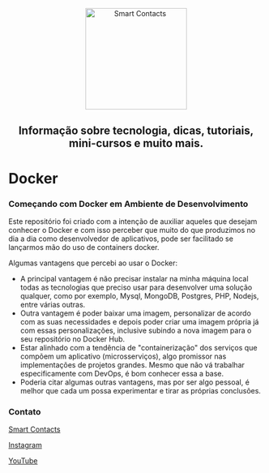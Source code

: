 <p align="center">
  <a href="https://smartcontacts.com.br/">
    <img alt="Smart Contacts" src="https://smartcontacts.com.br/assets/img/logo.png" width="200" />
  </a>
</p>
<h2 align="center">
Informação sobre tecnologia, dicas, tutoriais, mini-cursos e muito mais.
</h2>

# Docker

### Começando com Docker em Ambiente de Desenvolvimento

Este repositório foi criado com a intenção de auxiliar aqueles que desejam conhecer o Docker e com isso perceber que muito do que produzimos no dia a dia como desenvolvedor de aplicativos, pode ser facilitado se lançarmos mão do uso de containers docker.

Algumas vantagens que percebi ao usar o Docker:

- A principal vantagem é não precisar instalar na minha máquina local todas as tecnologias que preciso usar para desenvolver uma solução qualquer, como por exemplo, Mysql, MongoDB, Postgres, PHP, Nodejs, entre várias outras.
- Outra vantagem é poder baixar uma imagem, personalizar de acordo com as suas necessidades e depois poder criar uma imagem própria já com essas personalizações, inclusive subindo a nova imagem para o seu repositório no Docker Hub.
- Estar alinhado com a tendência de "containerização" dos serviços que compõem um aplicativo (microsserviços), algo promissor nas implementações de projetos grandes. Mesmo que não vá trabalhar especificamente com DevOps, é bom conhecer essa a base.
- Poderia citar algumas outras vantagens, mas por ser algo pessoal, é melhor que cada um possa experimentar e tirar as próprias conclusões. 

### Contato

[Smart Contacts](https://smartcontacts.com.br)

[Instagram](https://www.instagram.com/smartcontacts/)

[YouTube](https://www.youtube.com/channel/UCC6ue986efLUHRuqGiIfuwQ?view_as=subscriber)